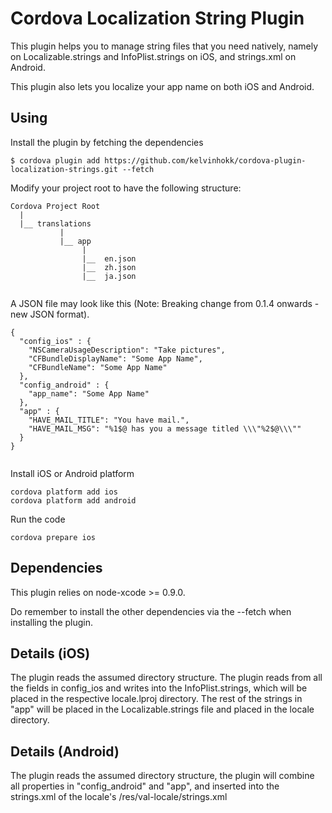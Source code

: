 # Cordova Localization String Plugin

This plugin helps you to manage string files that you need natively, namely on Localizable.strings and InfoPlist.strings on iOS, and strings.xml on Android.

This plugin also lets you localize your app name on both iOS and Android.

## Using

    
Install the plugin by fetching the dependencies

    $ cordova plugin add https://github.com/kelvinhokk/cordova-plugin-localization-strings.git --fetch
    

Modify your project root to have the following structure:

```
Cordova Project Root
  |
  |__ translations
           |
           |__ app
                |
                |__  en.json
                |__  zh.json
                |__  ja.json
                
```

A JSON file may look like this  (Note: Breaking change from 0.1.4 onwards - new JSON format).
```
{
  "config_ios" : {
    "NSCameraUsageDescription": "Take pictures",
    "CFBundleDisplayName": "Some App Name",
    "CFBundleName": "Some App Name"
  },
  "config_android" : {
    "app_name": "Some App Name"
  },
  "app" : {
    "HAVE_MAIL_TITLE": "You have mail.",
    "HAVE_MAIL_MSG": "%1$@ has you a message titled \\\"%2$@\\\""
  }
}


```


Install iOS or Android platform

    cordova platform add ios
    cordova platform add android
    
Run the code

    cordova prepare ios 

## Dependencies

This plugin relies on node-xcode >= 0.9.0.

Do remember to install the other dependencies via the --fetch when installing the plugin.

## Details (iOS)

The plugin reads the assumed directory structure.  The plugin reads from all the fields in config_ios and writes into the InfoPlist.strings, which will be placed in the respective locale.lproj directory.   The rest of the strings in "app" will be placed in the Localizable.strings file and placed in the locale directory. 

## Details (Android)

The plugin reads the assumed directory structure, the plugin will combine all properties in "config_android" and "app", and inserted into the strings.xml of the locale's  /res/val-locale/strings.xml 
